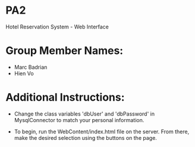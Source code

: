# PA2
Hotel Reservation System - Web Interface

# Group Member Names:

- Marc Badrian
- Hien Vo


# Additional Instructions:

- Change the class variables 'dbUser' and 'dbPassword' in MysqlConnector to match your personal information.

- To begin, run the WebContent/index.html file on the server. From there, make the desired selection using the buttons on the page.
